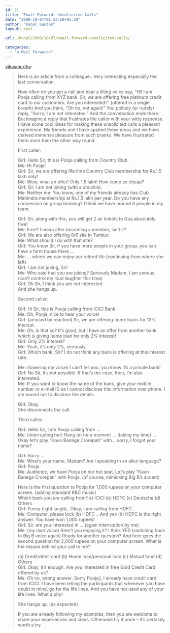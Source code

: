 ```yaml
---
id: 21
title: "Email Forward: Unsolicited Calls"
date: "2008-10-07T01:53:58+05:30"
author: "Kunal Gautam"
layout: post

url: /kunal/2008/10/07/email-forward-unsolicited-calls/

categories:
  - "e-Mail Forwards"
---
```


[vikasmurthy](http://vikasmurthy.tumblr.com/post/53183068/email-forward-unsolicited-calls):

> Here is an article from a colleague.. Very interesting especially the last conversation.
>
> How often do you get a call and hear a lilting voice say, “Hi! I am Pooja calling from XYZ bank. Sir, we are offering free platinum credit card to our customers. Are you interested?” (uttered in a single breath) And you think, “Oh no, not again!” You politely (or rudely) reply, “Sorry, I am not interested.” And the conversation ends there. But imagine a reply that frustrates the caller with your witty response. I have some cool ideas for making these unsolicited calls a pleasant experience. My friends and I have applied these ideas and we have derived immense pleasure from such pranks. We have frustrated them more than the other way round.
>
> First caller:
>
> Girl: Hello Sir, this is Pooja calling from Country Club.  
> Me: Hi Pooja!  
> Girl: Sir, we are offering life time Country Club membership for Rs.1.5 lakh only!  
> Me: Wow, what an offer! Only 1.5 lakh! How come so cheap?  
> Girl: Sir, I am not joking (with a chuckle).  
> Me: Neither me. You know, one of my friends already has Club Mahindra membership at Rs.1.5 lakh per year. Do you have any concession on group booking? I think we have around 8 people in my team.
>
> Girl: Sir, along with this, you will get 2 air tickets to Goa absolutely free!  
> Me: Free? I mean after becoming a member, isn’t it?  
> Girl: We are also offering 8/6 site in Tumkur.  
> Me: What should I do with that site?  
> Girl: You know Sir, if you have more people in your group, you can have a farm house there …  
> Me: … where we can enjoy our retired life (continuing from where she left)  
>  Girl: I am not joking, Sir!  
> Me: Who said that you are joking? Seriously Madam, I am serious. (can’t control my loud laughter this time)  
> Girl: Ok Sir, I think you are not interested.  
> And she hangs up.
>
> Second caller:
>
> Girl: Hi Sir, this is Pooja calling from ICICI Bank.  
> Me: Oh, Pooja, nice to hear your voice!  
> Girl: (amused by reaction) Sir, we are offering home loans for 12% interest.  
> Me: Oh, is that so? It’s good, but I have an offer from another bank which is giving home loan for only 2% interest!  
> Girl: Only 2% interest?  
> Me: Yeah, it’s only 2%, seriously.  
> Girl: Which bank, Sir? I do not think any bank is offering at this interest rate.
>
> Me: (lowering my voice) I can’t tell you, you know it’s a private bank!  
> Girl: No Sir, it’s not possible. If that’s the case, then, I’m also interested.  
> Me: If you want to know the name of the bank, give your mobile number or e-mail ID as I cannot disclose this information over phone. I am bound not to disclose the details.
>
> Girl: Okay.  
> She disconnects the call.
>
> Third caller:
>
> Girl: Hello Sir, I am Pooja calling from …  
> Me: (interrupting her) Hang on for a moment … (taking my time) …Okay let’s play “Kaun Banega Crorepati” with… sorry, I forgot your name?
>
> Girl: Sorry …  
> Me: What’s your name, Madam? Am I speaking in an alien language?  
> Girl: Pooja  
> Me: Audience, we have Pooja on our hot seat. Let’s play “Kaun Banega Crorepati” with Pooja. (of course, mimicking Big B’s accent)
>
> Here is the first question to Pooja for 1,000 rupees on your computer screen. (adding standard KBC music)  
> Which bank you are calling from? a) ICICI (b) HDFC (c) Deutsche (d) Others  
> Girl: Funny (light laugh)…Okay, I am calling from HDFC.  
> Me: Computer, please lock (b) HDFC …And yes (b) HDFC is the right answer. You have won 1,000 rupees!  
> Girl: Sir, are you interested in … (again interruption by me)  
> Me: (my own voice) Aren’t you enjoying it? I think YES (switching back to Big B voice again) Ready for another question? And here goes the second question for 2,000 rupees on your computer screen. What is the reason behind your call to me?
>
> (a) Credit/debit card (b) Home loan/personal loan (c) Mutual fund (d) Others  
> Girl: Okay, it’s enough. Are you interested in free Gold Credit Card offered by us?  
> Me: Oh no, wrong answer. Sorry Poojaji, I already have credit card from ICICI. I have been telling the participants that whenever you have doubt in mind, go for the life lines. And you have not used any of your life lines. What a pity!
>
> She hangs up. (as expected)
>
> If you are already following my examples, then you are welcome to share your experiences and ideas. Otherwise try it once – it’s certainly worth a try.
